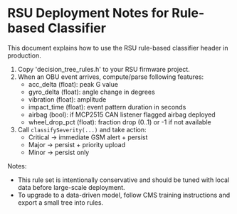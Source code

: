 # RSU Deployment Notes for Rule-based Classifier

This document explains how to use the RSU rule-based classifier header in production.

1. Copy 'decision_tree_rules.h' to your RSU firmware project.
2. When an OBU event arrives, compute/parse following features:
   - acc_delta (float): peak G value
   - gyro_delta (float): angle change in degrees
   - vibration (float): amplitude
   - impact_time (float): event pattern duration in seconds
   - airbag (bool): if MCP2515 CAN listener flagged airbag deployed
   - wheel_drop_pct (float): fraction drop (0..1) or -1 if not available
3. Call `classifySeverity(...)` and take action:
   - Critical -> immediate GSM alert + persist
   - Major -> persist + priority upload
   - Minor -> persist only

Notes:
- This rule set is intentionally conservative and should be tuned with local data before large-scale deployment.
- To upgrade to a data-driven model, follow CMS training instructions and export a small tree into rules.
